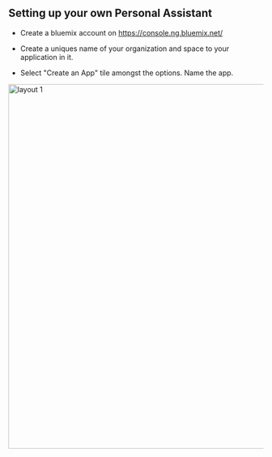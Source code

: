 ## Setting up your own Personal Assistant

- Create a bluemix account on https://console.ng.bluemix.net/

- Create a uniques name of your organization and space to your application in it.

- Select "Create an App" tile amongst the options. Name the app.


<img width="721" alt="layout 1" src="https://cloud.githubusercontent.com/assets/7436221/19008034/5afe953e-871d-11e6-854e-2f104549f1e0.png">


